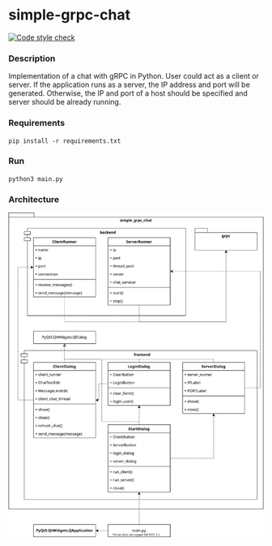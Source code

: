 # simple-grpc-chat

[![Code style check](https://github.com/vdshk/simple-grpc-chat/actions/workflows/lint.yml/badge.svg)](https://github.com/vdshk/simple-grpc-chat/actions/workflows/lint.yml)

### Description

Implementation of a chat with gRPC in Python.
User could act as a client or server.
If the application runs as a server, the IP address and port will be generated.
Otherwise, the IP and port of a host should be specified and server should be already running.

### Requirements

```shell
pip install -r requirements.txt
```

### Run

```shell
python3 main.py
```

### Architecture

![Architecture](img/architecture.svg)
